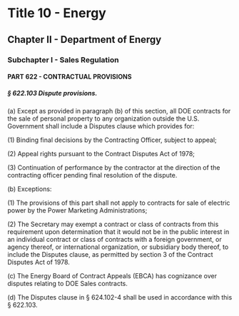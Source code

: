 
# Title 10 - Energy
## Chapter II - Department of Energy
### Subchapter I - Sales Regulation
#### PART 622 - CONTRACTUAL PROVISIONS
##### § 622.103 Dispute provisions.

(a) Except as provided in paragraph (b) of this section, all DOE contracts for the sale of personal property to any organization outside the U.S. Government shall include a Disputes clause which provides for:

(1) Binding final decisions by the Contracting Officer, subject to appeal;

(2) Appeal rights pursuant to the Contract Disputes Act of 1978;

(3) Continuation of performance by the contractor at the direction of the contracting officer pending final resolution of the dispute.

(b) Exceptions:

(1) The provisions of this part shall not apply to contracts for sale of electric power by the Power Marketing Administrations;

(2) The Secretary may exempt a contract or class of contracts from this requirement upon determination that it would not be in the public interest in an individual contract or class of contracts with a foreign government, or agency thereof, or international organization, or subsidiary body thereof, to include the Disputes clause, as permitted by section 3 of the Contract Disputes Act of 1978.

(c) The Energy Board of Contract Appeals (EBCA) has cognizance over disputes relating to DOE Sales contracts.

(d) The Disputes clause in § 624.102-4 shall be used in accordance with this § 622.103.
